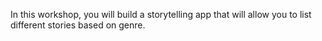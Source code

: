 In this workshop, you will build a storytelling app that will allow you to list different stories based on genre.